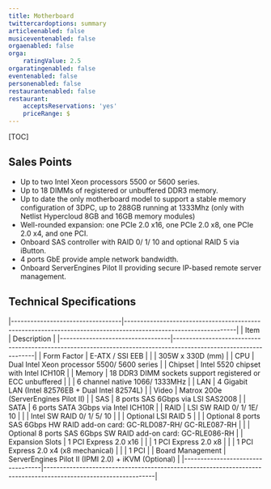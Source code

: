 ```yaml
---
title: Motherboard
twittercardoptions: summary
articleenabled: false
musiceventenabled: false
orgaenabled: false
orga:
    ratingValue: 2.5
orgaratingenabled: false
eventenabled: false
personenabled: false
restaurantenabled: false
restaurant:
    acceptsReservations: 'yes'
    priceRange: $
---
```


[TOC]

## Sales Points

 - Up to two Intel Xeon processors 5500 or 5600 series.
 - Up to 18 DIMMs of registered or unbuffered DDR3 memory.
 - Up to date the only motherboard model to support a stable memory configuration of 3DPC, up to 288GB running at 1333Mhz (only with Netlist Hypercloud 8GB and 16GB memory modules)
 - Well-rounded expansion: one PCIe 2.0 x16, one PCIe 2.0 x8, one PCIe 2.0 x4, and one PCI.
 - Onboard SAS controller with RAID 0/ 1/ 10 and optional RAID 5 via iButton.
 - 4 ports GbE provide ample network bandwidth.
 - Onboard ServerEngines Pilot II providing secure IP-based remote server management.


## Technical Specifications

|----------------------------------|----------------------------------------------------------------------------------------------------------------|
| Item                                        | Description                                                                                                                                          |
|----------------------------------|-----------------------------------------------------------------------------------------------------------------|
| Form Factor                           |	E-ATX / SSI EEB                                                                                                                                |
|                                                |	305W x 330D (mm)                                                                                                                            |
| CPU	                                    | Dual Intel Xeon processor 5500/ 5600 series                                                                                     |
| Chipset                                  |	 Intel 5520 chipset with Intel ICH10R                                                                                               |
| Memory                                 |	18 DDR3 DIMM sockets support registered or ECC unbuffered                                                       |
|                                               |   6 channel native 1066/ 1333MHz                                                                                                      |
| LAN                                        |	4 Gigabit LAN (Intel 82576EB + Dual Intel 82574L)                                                                           |
| Video                                     |	Matrox 200e (ServerEngines Pilot II)                                                                                                  |
| SAS                                       |	8 ports SAS 6Gbps via LSI SAS2008                                                                                               |
| SATA                                      |	6 ports SATA 3Gbps via Intel ICH10R                                                                                              |
| RAID	                                    |	LSI SW RAID 0/ 1/ 1E/ 10                                                                                                                 |
|                                               |	Intel SW RAID 0/ 1/ 5/ 10                                                                                                                  |
|                                               |	Optional LSI RAID 5                                                                                                                          |
|                                               |	Optional 8 ports SAS 6Gbps HW RAID add-on card: GC-RLD087-RH/ GC-RLE087-RH               |
|                                               |	Optional 8 ports SAS 6Gbps SW RAID add-on card: GC-RLE086-RH                                           |
| Expansion Slots                     |	1 PCI Express 2.0 x16                                                                                                                       |
|                                                |	1 PCI Express 2.0 x8                                                                                                                        |
|                                                |	1 PCI Express 2.0 x4 (x8 mechanical)                                                                                              |
|                                                |	1 PCI                                                                                                                                                 |
| Board Management               |	ServerEngines Pilot II (IPMI 2.0) + iKVM (Optional)                                                                           |
|----------------------------------|----------------------------------------------------------------------------------------------------------------|
